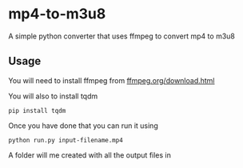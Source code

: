 # mp4-to-m3u8
A simple python converter that uses ffmpeg to convert mp4 to m3u8

## Usage

You will need to install ffmpeg from <a href="https://ffmpeg.org/download.html" >ffmpeg.org/download.html</a>

You will also to install tqdm

```
pip install tqdm
```

Once you have done that you can run it using

```
python run.py input-filename.mp4
```

A folder will me created with all the output files in
